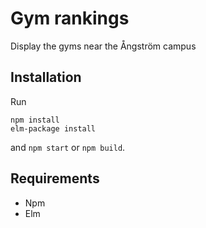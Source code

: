 # Gym rankings
Display the gyms near the Ångström campus

## Installation
Run
```
npm install
elm-package install
```
and `npm start` or `npm build`.

## Requirements

* Npm
* Elm
